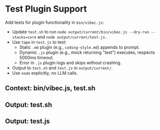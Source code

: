 # Test Plugin Support

Add tests for plugin functionality in `bin/vibec.js`:
- Update `test.sh` to run `node output/current/bin/vibec.js --dry-run --stacks=core` and `node output/current/test.js`.
- Use `tape` in `test.js` to test:
  - Static `.md` plugin (e.g., `coding-style.md`) appends to prompt.
  - Dynamic `.js` plugin (e.g., mock returning "test") executes, respects 5000ms timeout.
  - Error in `.js` plugin logs and skips without crashing.
- Output to `test.sh` and `test.js` in `output/current/`.
- Use `node` explicitly, no LLM calls.

## Context: bin/vibec.js, test.sh
## Output: test.sh
## Output: test.js
